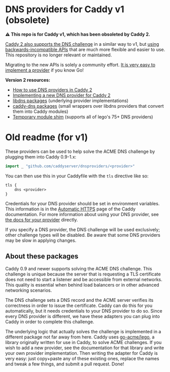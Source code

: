 DNS providers for Caddy v1 (obsolete)
=====================================

**⚠️ This repo is for Caddy v1, which has been obsoleted by Caddy 2.**

[Caddy 2 also supports the DNS challenge](https://caddyserver.com/docs/automatic-https#dns-challenge) in a similar way to v1, but [using backwards-incompatible APIs](https://github.com/caddy-dns) that are much more flexible and easier to use. This repository is no longer relevant or maintained.

Migrating to the new APIs is solely a community effort. [It is very easy to implement a provider](https://caddy.community/t/writing-new-dns-provider-modules-for-caddy/7786) if you know Go!

**Version 2 resources:**

- [How to use DNS providers in Caddy 2](https://caddy.community/t/how-to-use-dns-provider-modules-in-caddy-2/8148)
- [Implementing a new DNS provider for Caddy 2](https://caddy.community/t/writing-new-dns-provider-modules-for-caddy/7786)
- [libdns packages](https://github.com/libdns) (underlying provider implementations)
- [caddy-dns packages](https://github.com/caddy-dns) (small wrappers over libdns providers that convert them into Caddy modules)
- [Temporary module shim](https://github.com/caddy-dns/lego-deprecated) (supports all of lego's 75+ DNS providers)



Old readme (for v1)
===================

These providers can be used to help solve the ACME DNS challenge by plugging them into Caddy 0.9-1.x:

```go
import _ "github.com/caddyserver/dnsproviders/<provider>"
```

You can then use this in your Caddyfile with the `tls` directive like so:

```plain
tls {
	dns <provider>
}
```

Credentials for your DNS provider should be set in environment variables. This information is in the [Automatic HTTPS](https://caddyserver.com/docs/automatic-https#dns-challenge) page of the Caddy documentation. For more information about using your DNS provider, see [the docs for your provider](https://godoc.org/github.com/go-acme/lego/providers/dns) directly.

If you specify a DNS provider, the DNS challenge will be used exclusively; other challenge types will be disabled. Be aware that some DNS providers may be slow in applying changes.


## About these packages

Caddy 0.9 and newer supports solving the ACME DNS challenge. This challenge is unique because the server that is requesting a TLS certificate does not need to start a listener and be accessible from external networks. This quality is essential when behind load balancers or in other advanced networking scenarios.

The DNS challenge sets a DNS record and the ACME server verifies its correctness in order to issue the certificate. Caddy can do this for you automatically, but it needs credentials to your DNS provider to do so. Since every DNS provider is different, we have these adapters you can plug into Caddy in order to complete this challenge.

The underlying logic that actually solves the challenge is implemented in a different package not far away from here. Caddy uses [go-acme/lego](https://github.com/go-acme/lego), a library originally written for use in Caddy, to solve ACME challenges. If you wish to add a new provider, see the documentation for that library and write your own provider implementation. Then writing the adapter for Caddy is very easy: just copy+paste any of these existing ones, replace the names and tweak a few things, and submit a pull request. Done!
